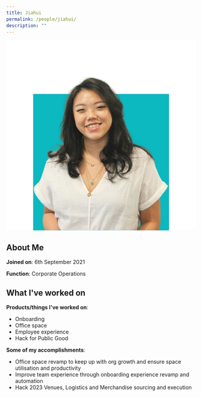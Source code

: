 ```yaml
---
title: Jiahui
permalink: /people/jiahui/
description: ""
---
```

![](/images/headshots/Jiahui.jpg)

## About Me
**Joined on**: 6th September 2021

**Function**: Corporate Operations

## What I've worked on

**Products/things I've worked on**: 
* Onboarding
* Office space
* Employee experience
* Hack for Public Good

**Some of my accomplishments**:
* Office space revamp to keep up with org growth and ensure space utilisation and productivity
* Improve team experience through onboarding experience revamp and automation
* Hack 2023 Venues, Logistics and Merchandise sourcing and execution
